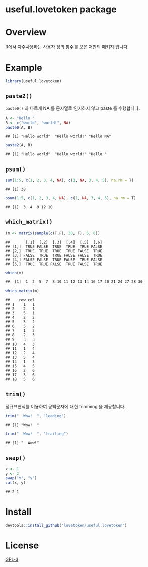 # useful.lovetoken package



# Overview

R에서 자주사용하는 사용자 정의 함수를 모은 저만의 패키지 입니다.

# Example


```r
library(useful.lovetoken)
```

## `paste2()`

`paste0()` 과 다르게 NA 를 문자열로 인지하지 않고 paste 를 수행합니다.  


```r
A <- "Hello "
B <- c("world", "world!", NA)
paste0(A, B)
```

```
## [1] "Hello world"  "Hello world!" "Hello NA"
```

```r
paste2(A, B)
```

```
## [1] "Hello world"  "Hello world!" "Hello "
```

## `psum()`


```r
sum(1:5, c(1, 2, 3, 4, NA), c(1, NA, 3, 4, 5), na.rm = T)
```

```
## [1] 38
```

```r
psum(1:5, c(1, 2, 3, 4, NA), c(1, NA, 3, 4, 5), na.rm = T)
```

```
## [1]  3  4  9 12 10
```

## `which_matrix()`


```r
(m <- matrix(sample(c(T,F), 30, T), 5, 6))
```

```
##       [,1]  [,2]  [,3]  [,4]  [,5]  [,6]
## [1,]  TRUE FALSE  TRUE  TRUE  TRUE FALSE
## [2,]  TRUE  TRUE  TRUE  TRUE FALSE  TRUE
## [3,] FALSE  TRUE  TRUE FALSE FALSE  TRUE
## [4,] FALSE FALSE  TRUE FALSE  TRUE FALSE
## [5,]  TRUE  TRUE FALSE  TRUE FALSE  TRUE
```

```r
which(m)
```

```
##  [1]  1  2  5  7  8 10 11 12 13 14 16 17 20 21 24 27 28 30
```

```r
which_matrix(m)
```

```
##    row col
## 1    1   1
## 2    2   1
## 3    5   1
## 4    2   2
## 5    3   2
## 6    5   2
## 7    1   3
## 8    2   3
## 9    3   3
## 10   4   3
## 11   1   4
## 12   2   4
## 13   5   4
## 14   1   5
## 15   4   5
## 16   2   6
## 17   3   6
## 18   5   6
```

## `trim()`

정규표현식를 이용하여 공백문자에 대한 trimming 을 제공합니다.  


```r
trim("  Wow!  ", "leading")
```

```
## [1] "Wow!  "
```

```r
trim("  Wow!  ", "trailing")
```

```
## [1] "  Wow!"
```

## `swap()`


```r
x <- 1
y <- 2
swap("x", "y")
cat(x, y)
```

```
## 2 1
```

# Install


```r
devtools::install_github("lovetoken/useful.lovetoken")
```

# License

[GPL-3](https://www.gnu.org/licenses/gpl-3.0.en.html)
